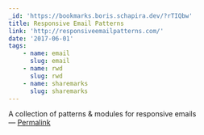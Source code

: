 ```yaml
---
_id: 'https://bookmarks.boris.schapira.dev/?rTIQbw'
title: Responsive Email Patterns
link: 'http://responsiveemailpatterns.com/'
date: '2017-06-01'
tags:
    - name: email
      slug: email
    - name: rwd
      slug: rwd
    - name: sharemarks
      slug: sharemarks
---
```


A collection of patterns &amp; modules for responsive emails <br>&#8212;
<a href="https://bookmarks.boris.schapira.dev/?rTIQbw" title="Permalink">Permalink</a>
